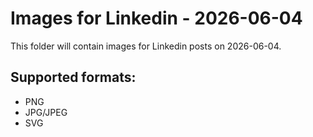 # Images for Linkedin - 2026-06-04

This folder will contain images for Linkedin posts on 2026-06-04.

## Supported formats:
- PNG
- JPG/JPEG
- SVG
